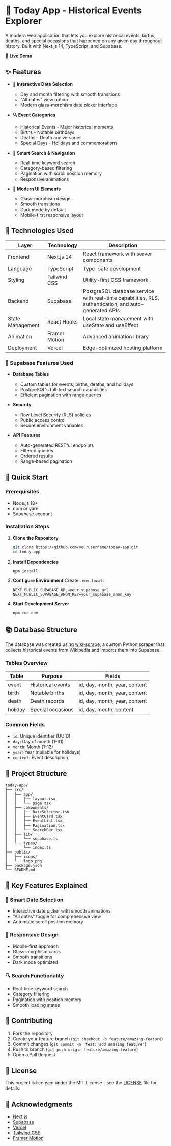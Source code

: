 # 📅 Today App - Historical Events Explorer

A modern web application that lets you explore historical events, births, deaths, and special occasions that happened on any given day throughout history. Built with Next.js 14, TypeScript, and Supabase.

🔗 **[Live Demo](https://today-seven-tau.vercel.app/)**

## ✨ Features

- **📅 Interactive Date Selection**
  - Day and month filtering with smooth transitions
  - "All dates" view option
  - Modern glass-morphism date picker interface

- **🔍 Event Categories**
  - Historical Events - Major historical moments
  - Births - Notable birthdays
  - Deaths - Death anniversaries
  - Special Days - Holidays and commemorations

- **🎯 Smart Search & Navigation**
  - Real-time keyword search
  - Category-based filtering
  - Pagination with scroll position memory
  - Responsive animations

- **💫 Modern UI Elements**
  - Glass-morphism design
  - Smooth transitions
  - Dark mode by default
  - Mobile-first responsive layout

## 🔧 Technologies Used

| Layer | Technology | Description |
|-------|------------|-------------|
| Frontend | Next.js 14 | React framework with server components |
| Language | TypeScript | Type-safe development |
| Styling | Tailwind CSS | Utility-first CSS framework |
| Backend | Supabase | PostgreSQL database service with real-time capabilities, RLS, authentication, and auto-generated APIs |
| State Management | React Hooks | Local state management with useState and useEffect |
| Animation | Framer Motion | Advanced animation library |
| Deployment | Vercel | Edge-optimized hosting platform |

### 🔐 Supabase Features Used

- **Database Tables**
  - Custom tables for events, births, deaths, and holidays
  - PostgreSQL's full-text search capabilities
  - Efficient pagination with range queries

- **Security**
  - Row Level Security (RLS) policies
  - Public access control
  - Secure environment variables

- **API Features**
  - Auto-generated RESTful endpoints
  - Filtered queries
  - Ordered results
  - Range-based pagination

## 🚀 Quick Start

### Prerequisites
- Node.js 18+
- npm or yarn
- Supabase account

### Installation Steps

1. **Clone the Repository**
   ```bash
   git clone https://github.com/yourusername/today-app.git
   cd today-app
   ```

2. **Install Dependencies**
   ```bash
   npm install
   ```

3. **Configure Environment**
   Create `.env.local`:
   ```env
   NEXT_PUBLIC_SUPABASE_URL=your_supabase_url
   NEXT_PUBLIC_SUPABASE_ANON_KEY=your_supabase_anon_key
   ```

4. **Start Development Server**
   ```bash
   npm run dev
   ```

## 📚 Database Structure

The database was created using [wiki-scrape](https://github.com/hakancankul/wiki-scrape), a custom Python scraper that collects historical events from Wikipedia and imports them into Supabase.

### Tables Overview

| Table | Purpose | Fields |
|-------|---------|---------|
| event | Historical events | id, day, month, year, content |
| birth | Notable births | id, day, month, year, content |
| death | Death records | id, day, month, year, content |
| holiday | Special occasions | id, day, month, content |

### Common Fields
- `id`: Unique identifier (UUID)
- `day`: Day of month (1-31)
- `month`: Month (1-12)
- `year`: Year (nullable for holidays)
- `content`: Event description

## 📂 Project Structure

```
today-app/
├── src/
│   ├── app/
│   │   ├── layout.tsx
│   │   └── page.tsx
│   ├── components/
│   │   ├── DateSelector.tsx
│   │   ├── EventCard.tsx
│   │   ├── EventList.tsx
│   │   ├── Pagination.tsx
│   │   └── SearchBar.tsx
│   ├── lib/
│   │   └── supabase.ts
│   └── types/
│       └── index.ts
├── public/
│   ├── icons/
│   └── logo.png
├── package.json
└── README.md
```

## 🌟 Key Features Explained

### 🎯 Smart Date Selection
- Interactive date picker with smooth animations
- "All dates" toggle for comprehensive view
- Automatic scroll position memory

### 📱 Responsive Design
- Mobile-first approach
- Glass-morphism cards
- Smooth transitions
- Dark mode optimized

### 🔍 Search Functionality
- Real-time keyword search
- Category filtering
- Pagination with position memory
- Smooth loading states

## 🤝 Contributing

1. Fork the repository
2. Create your feature branch (`git checkout -b feature/amazing-feature`)
3. Commit changes (`git commit -m 'feat: add amazing feature'`)
4. Push to branch (`git push origin feature/amazing-feature`)
5. Open a Pull Request

## 📝 License

This project is licensed under the MIT License - see the [LICENSE](LICENSE) file for details.

## 🙏 Acknowledgments

- [Next.js](https://nextjs.org/)
- [Supabase](https://supabase.com/)
- [Vercel](https://vercel.com/)
- [Tailwind CSS](https://tailwindcss.com/)
- [Framer Motion](https://www.framer.com/motion/)
